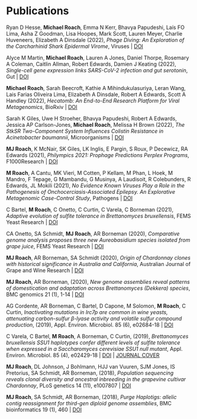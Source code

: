 # Publications

Ryan D Hesse, __Michael Roach__, Emma N Kerr, Bhavya Papudeshi, Laís FO Lima, Asha Z Goodman, Lisa Hoopes, Mark Scott, Lauren Meyer, Charlie Huveneers, Elizabeth A Dinsdale
(2022),
_Phage Diving: An Exploration of the Carcharhinid Shark Epidermal Virome_,
Viruses | [DOI](https://doi.org/10.3390/v14091969)

Alyce M Martin, __Michael Roach__, Lauren A Jones, Daniel Thorpe, Rosemary A Coleman, Caitlin Allman, Robert Edwards, Damien J Keating
(2022),
_Single-cell gene expression links SARS-CoV-2 infection and gut serotonin_,
Gut | [DOI](https://doi.org/10.1136/gutjnl-2022-328262)

__Michael Roach__, Sarah Beecroft, Kathie A Mihindukulasuriya, Leran Wang, Lais Farias Oliveira Lima, Elizabeth A Dinsdale, Robert A Edwards, Scott A Handley
(2022),
_Hecatomb: An End-to-End Research Platform for Viral Metagenomics_,
BioRxiv | [DOI](https://doi.org/10.1101/2022.05.15.492003)

Sarah K Giles, Uwe H Stroeher, Bhavya Papudeshi, Robert A Edwards, Jessica AP Carlson-Jones, __Michael Roach__, Melissa H Brown
(2022),
_The StkSR Two-Component System Influences Colistin Resistance in Acinetobacter baumannii_,
Microorganisms | [DOI](https://doi.org/10.3390/microorganisms10050985)

__MJ Roach__, K McNair, SK Giles, LK Inglis, E Pargin, S Roux, P Decewicz, RA Edwards
(2021),
_Philympics 2021: Prophage Predictions Perplex Programs_,
F1000Research | [DOI](https://doi.org/10.12688/f1000research.54449.1)

__M Roach__, A Cantu, MK Vieri, M Cotten, P Kellam, M Phan, L Hoek, M Mandro, F Tepage, G Mambandu, G Musinya, A Laudisoit, R Colebunders, R Edwards, JL Mokili
(2021),
_No Evidence Known Viruses Play a Role in the Pathogenesis of Onchocerciasis-Associated Epilepsy. An Explorative Metagenomic Case-Control Study_,
Pathogens | [DOI](https://doi.org/10.3390/pathogens10070787)

C Bartel, __M Roach__, C Onetto, C Curtin, C Varela, C Borneman
(2021),
_Adaptive evolution of sulfite tolerance in Brettanomyces bruxellensis_,
FEMS Yeast Research | 
[DOI](https://doi.org/10.1093/femsyr/foab036)

CA Onetto, SA Schmidt, __MJ Roach__, AR Borneman
(2020),
_Comparative genome analysis proposes three new Aureobasidium species isolated from grape juice_,
FEMS Yeast Research |
[DOI](https://doi.org/10.1093/femsyr/foaa052)

__MJ Roach__, AR Borneman, SA Schmidt
(2020),
_Origin of Chardonnay clones with historical significance in Australia and California_,
Australian Journal of Grape and Wine Research |
[DOI](https://doi.org/10.1111/ajgw.12448)

__MJ Roach__, AR Borneman,
(2020),
_New genome assemblies reveal patterns of domestication and adaptation across Brettanomyces (Dekkera) species_,
BMC genomics 21 (1), 1-14 | 
[DOI](https://doi.org/10.1186/s12864-020-6595-z)

AG Cordente, AR Borneman, C Bartel, D Capone, M Solomon, __M Roach__, C Curtin,
_Inactivating mutations in Irc7p are common in wine yeasts, attenuating carbon-sulfur β-lyase activity and volatile sulfur compound production_,
(2019),
Appl. Environ. Microbiol. 85 (6), e02684-18 | 
[DOI](https://doi.org/10.1128/AEM.02684-18)

C Varela, C Bartel, __M Roach__, A Borneman, C Curtin,
(2019),
_Brettanomyces bruxellensis SSU1 haplotypes confer different levels of sulfite tolerance when expressed in a Saccharomyces cerevisiae SSU1 null mutant_,
Appl. Environ. Microbiol. 85 (4), e02429-18 | 
[DOI](https://doi.org/10.1128/AEM.02429-18) | 
[JOURNAL COVER](https://aem.asm.org/content/85/4.cover-expansion)

__MJ Roach__, DL Johnson, J Bohlmann, HJJ van Vuuren, SJM Jones, IS Pretorius, SA Schmidt, AR Borneman,
(2018),
_Population sequencing reveals clonal diversity and ancestral inbreeding in the grapevine cultivar Chardonnay_,
PLoS genetics 14 (11), e1007807 | 
[DOI](https://doi.org/10.1371/journal.pgen.1007807)

__MJ Roach__, SA Schmidt, AR Borneman,
(2018),
_Purge Haplotigs: allelic contig reassignment for third-gen diploid genome assemblies_,
BMC bioinformatics 19 (1), 460 | 
[DOI](https://doi.org/10.1186/s12859-018-2485-7)